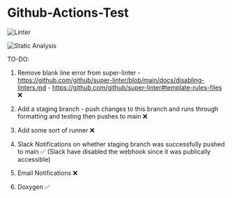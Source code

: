 # Github-Actions-Test

![Linter](https://github.com/maxwalley/Github-Actions-Test/actions/workflows/Linter.yml/badge.svg)

![Static Analysis](https://github.com/maxwalley/Github-Actions-Test/actions/workflows/StaticAnalysis.yml/badge.svg)

TO-DO:

1) Remove blank line error from super-linter - https://github.com/github/super-linter/blob/main/docs/disabling-linters.md
                                             - https://github.com/github/super-linter#template-rules-files ❌

2) Add a staging branch - push changes to this branch and runs through formatting and testing then pushes to main ❌

3) Add some sort of runner ❌

4) Slack Notifications on whether staging branch was successfully pushed to main ✅ (Slack have disabled the webhook since it was publically accessible)

5) Email Notifications ❌

6) Doxygen ✅
